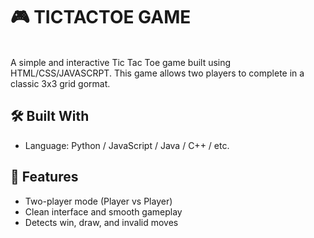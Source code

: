 # 🎮 TICTACTOE GAME
<br>
A simple and interactive Tic Tac Toe game built using HTML/CSS/JAVASCRPT. This game allows two players to complete in a classic 3x3 grid gormat.

## 🛠️ Built With

- Language: Python / JavaScript / Java / C++ / etc.

## 📌 Features
- Two-player mode (Player vs Player)
- Clean interface and smooth gameplay
- Detects win, draw, and invalid moves




